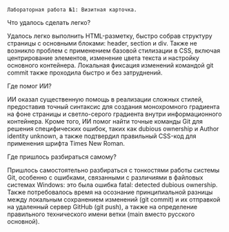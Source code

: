                                                                                                   Лабораторная работа №1: Визитная карточка.

Что удалось сделать легко? 

Удалось легко выполнить HTML-разметку, быстро собрав структуру страницы с основными блоками: header, section и div.
Также не возникло проблем с применением базовой стилизации в CSS, включая центрирование элементов, изменение цвета текста и настройку основного контейнера.
Локальная фиксация изменений командой git commit также проходила быстро и без затруднений.

Где помог ИИ?

ИИ оказал существенную помощь в реализации сложных стилей, предоставив точный синтаксис для создания монохромного градиента на фоне страницы и светло-серого градиента внутри информационного контейнера. 
Кроме того, ИИ помог найти точные команды Git для решения специфических ошибок, таких как dubious ownership и Author identity unknown, а также подтвердил правильный CSS-код для применения шрифта Times New Roman.

Где пришлось разбираться самому?

Пришлось самостоятельно разбираться с тонкостями работы системы Git, особенно с ошибками, связанными с различиями в файловых системах Windows: это была ошибка fatal: detected dubious ownership.
Также потребовалось время на осознание принципиальной разницы между локальным сохранением изменений (git commit) и их отправкой на удаленный сервер GitHub (git push), а также на определение правильного технического имени ветки (main вместо русского основной).


